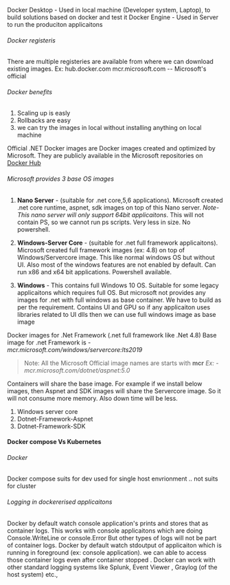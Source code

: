 
Docker Desktop - Used in local machine (Developer system, Laptop), to build solutions based on docker and test it
Docker Engine - Used in Server to run the produciton applicaitons


###### Docker registeris
There are multiple registeries are available from where we can download existing images.
Ex:
  hub.docker.com
  mcr.microsoft.com -- Microsoft's official

###### Docker benefits
1. Scaling up is easly
2. Rollbacks are easy
3. we can try the images in local without installing anything on local machine


 Official .NET Docker images are Docker images created and optimized by Microsoft.
 They are publicly available in the Microsoft repositories on
 [Docker Hub](https://hub.docker.com/u/microsoft/)


###### Microsoft provides 3 base OS images
1. **Nano Server** - (suitable for .net core,5,6 applications). Microsoft created .net core runtime, aspnet, sdk images on top of this Nano server. *Note-This nano server will only support 64bit applicaitons*. This will not contain PS, so we cannot run ps scripts. Very less in size. No powershell.

2. **Windows-Server Core** -  (suitable for .net full framework applicaitons). Microsoft created full framework images (ex: 4.8) on top of Windows/Servercore image.
This like normal windows OS but without UI. Also most of the windows features are not enabled by default. Can run x86 and x64 bit applications. Powershell available.

3. **Windows** - This contains full Windows 10 OS. Suitable for some legacy applicaitons which requires full OS. But microsoft not provides any images for .net with full windows as base container. We have to build as per the requirement. Contains UI and GPU so if any applicaiton uses libraries related to UI dlls then we can use full windows image as base image

Docker images for .Net Framework (.net full framework like .Net 4.8)
Base image for .net Framework is - *mcr.microsoft.com/windows/servercore:lts2019*


> Note: All the Microsoft Official image names are starts with **mcr**
> *Ex: - mcr.microsoft.com/dotnet/aspnet:5.0*


Containers will share the base image. For example if we install below images, then Aspnet and SDK images will share the Servercore image. So it will not consume more memory. Also down time will be less.
1. Windows server core
2. Dotnet-Framework-Aspnet
3. Dotnet-Framework-SDK


#### Docker compose Vs Kubernetes
###### Docker
Docker compose suits for dev
used for single host envrionment .. not suits for cluster



###### Logging in dockererised applicaitons
Docker by default watch console application's prints and stores that as container logs.
This works with console applicaitons which are doing Console.WriteLine or console.Error
But other types of logs will not be part of container logs.
Docker by default watch stdoutput of applicaiton which is running in  foreground  (ex: console application).
we can able to access those container logs even after container stopped .
Docker can work with other standard logging systems like Splunk, Event Viewer , Graylog (of the host system) etc.,

